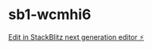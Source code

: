 # sb1-wcmhi6

[Edit in StackBlitz next generation editor ⚡️](https://stackblitz.com/~/github.com/zio3/sb1-wcmhi6)